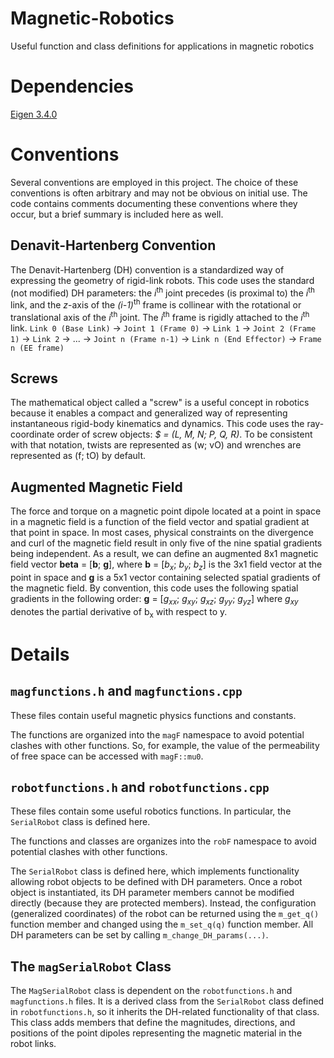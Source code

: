 
# Magnetic-Robotics
Useful function and class definitions for applications in magnetic robotics

# Dependencies
[Eigen 3.4.0](https://eigen.tuxfamily.org)

# Conventions
Several conventions are employed in this project. The choice of these conventions is often arbitrary and may not be obvious on initial use. The code contains comments documenting these conventions where they occur, but a brief summary is included here as well.

## Denavit-Hartenberg Convention
The Denavit-Hartenberg (DH) convention is a standardized way of expressing the geometry of rigid-link robots. This code uses the standard (not modified) DH parameters: the *i*<sup>th</sup> joint precedes (is proximal to) the *i*<sup>th</sup> link, and the *z*-axis of the *(i-1)*<sup>th</sup> frame is collinear with the rotational or translational axis of the *i*<sup>th</sup> joint. The *i*<sup>th</sup> frame is rigidly attached to the *i*<sup>th</sup> link.
`Link 0 (Base Link)` -> `Joint 1 (Frame 0)` -> `Link 1` -> `Joint 2 (Frame 1)` -> `Link 2` -> ... -> `Joint n (Frame n-1)` -> `Link n (End Effector)` -> `Frame n (EE frame)`

## Screws
The mathematical object called a "screw" is a useful concept in robotics because it enables a compact and generalized way of representing instantaneous rigid-body kinematics and dynamics. This code uses the ray-coordinate order of screw objects: *$ = (L, M, N; P, Q, R)*. To be consistent with that notation, twists are represented as (w; vO) and wrenches are represented as (f; tO) by default.

## Augmented Magnetic Field
The force and torque on a magnetic point dipole located at a point in space in a magnetic field is a function of the field vector and spatial gradient at that point in space. In most cases, physical constraints on the divergence and curl of the magnetic field result in only five of the nine spatial gradients being independent. As a result, we can define an augmented 8x1 magnetic field vector
**beta** = \[**b**; **g**\],
where **b** = \[*b*<sub>*x*</sub>; *b*<sub>*y*</sub>; *b*<sub>*z*</sub>\] is the 3x1 field vector at the point in space and **g** is a 5x1 vector containing selected spatial gradients of the magnetic field. By convention, this code uses the following spatial gradients in the following order:
**g** = \[*g*<sub>*xx*</sub>; *g*<sub>*xy*</sub>; *g*<sub>*xz*</sub>; *g*<sub>*yy*</sub>; *g*<sub>*yz*</sub>\]
where *g*<sub>*xy*</sub> denotes the partial derivative of b<sub>x</sub> with respect to y.

# Details

## `magfunctions.h` and `magfunctions.cpp`
These files contain useful magnetic physics functions and constants. 

The functions are organized into the `magF` namespace to avoid potential clashes with other functions. So, for example, the value of the permeability of free space can be accessed with `magF::mu0`.

## `robotfunctions.h` and `robotfunctions.cpp`
These files contain some useful robotics functions. In particular, the `SerialRobot` class is defined here.

The functions and classes are organizes into the `robF` namespace to avoid potential clashes with other functions.

The `SerialRobot` class is defined here, which implements functionality allowing robot objects to be defined with DH parameters. Once a robot object is instantiated, its DH parameter members cannot be modified directly (because they are protected members). Instead, the configuration (generalized coordinates) of the robot can be returned using the `m_get_q()` function member and changed using the `m_set_q(q)` function member. All DH parameters can be set by calling `m_change_DH_params(...)`.

## The `magSerialRobot` Class
The `MagSerialRobot` class is dependent on the `robotfunctions.h` and `magfunctions.h` files. It is a derived class from the `SerialRobot` class defined in `robotfunctions.h`, so it inherits the DH-related functionality of that class. This class adds members that define the magnitudes, directions, and positions of the point dipoles representing the magnetic material in the robot links.
